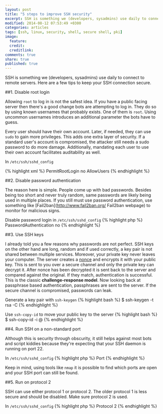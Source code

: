 ```yaml
---
layout: post
title: "5 steps to improve SSH security"
excerpt: SSH is something we (developers, sysadmins) use daily to connect to remote servers. Here are a few tips to keep your SSH connection secure.
modified: 2014-08-12 07:53:49 +0300
categories: articles
tags: [ssh, linux, security, shell, secure shell, pki]
image:
  feature: 
  credit: 
  creditlink: 
comments: true
share: true
published: true
---
```


SSH is something we (developers, sysadmins) use daily to connect to remote servers. Here are a few tips to keep your SSH connection secure.

##1. Disable root login

Allowing `root` to log in is not the safest idea. If you have a public facing server then there's a good change bots are attempting to log in. They do so by using known usernames that probably exists. One of them is `root`. Using uncommon usernames introduces an additional parameter the bots have to guess.

Every user should have their own account. Later, if needed, they can use `sudo` to gain more privileges. This adds one extra layer of security. If a standard user's account is compromised, the attacker still needs a sudo password to do more damage. Additionally, mandating each user to use their own account facilitates auditability as well. 

In `/etc/ssh/sshd_config`

{% highlight xml %}
PermitRootLogin no
AllowUsers <username>
{% endhighlight %}

##2. Disable password authentication

The reason here is simple. People come up with bad passwords. Besides being too short and never truly random, same passwords are likely being used in multiple places. If you still must use password authentication, use something like [Fail2ban](http://www.fail2ban.org/ Fail2ban webpage) to monitor for malicious signs.

Disable password login in `/etc/ssh/sshd_config`
{% highlight php %}
PasswordAuthentication no
{% endhighlight %}

##3. Use SSH keys

I already told you a few reasons why passwords are not perfect. SSH keys on the other hand are long, random and if used correctly, a key pair is not shared between multiple services. Moreover, your private key never leaves your computer. The server creates a [nonce](https://en.wikipedia.org/wiki/Cryptographic_nonce "link to Wikipedia page about nonce") and encrypts it with your public key. This is sent to you over a secure channel and only the private key can decrypt it. After nonce has been decrypted it is sent back to the server and compared against the original. If they match, authentication is successful. This is the classic **challenge-response model**. Now looking back at passphrase based authentication, passphrases are sent to the server. If the secure channel is compromised, passwords can leak.

Generate a key pair with `ssh-keygen`
{% highlight bash %}
$ ssh-keygen -t rsa -C <email>
{% endhighlight %}

Use `ssh-copy-id` to move your public key to the server
{% highlight bash %}
$ ssh-copy-id -i <pub key> <user>@<host> 
{% endhighlight %}

##4. Run SSH on a non-standard port

Although this is security through obscurity, it still helps against most bots and script kiddies because they're expecting that your SSH daemon is running on port 22. 

In `/etc/ssh/sshd_config`
{% highlight php %}
Port <port number>
{% endhighlight %}

Keep in mind, using tools like `nmap` it is possible to find which ports are open and your SSH port can still be found.

##5. Run on protocol 2

SSH can use either protocol 1 or protocol 2. The older protocol 1 is less secure and should be disabled. Make sure protocol 2 is used.

In `/etc/ssh/sshd_config`
{% highlight php %}
Protocol 2
{% endhighlight %}


